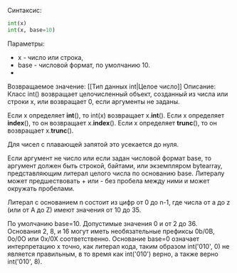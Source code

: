 Синтаксис:

```python
int(x)
int(x, base=10)
```
Параметры:
- x - число или строка,
- base - числовой формат, по умолчанию 10.
- 
Возвращаемое значение:
[[Тип данных int|Целое число]]
Описание:
Класс int() возвращает целочисленный объект, созданный из числа или строки x, или возвращает 0, если аргументы не заданы.

Если x определяет __int__(), то int(x) возвращает x.__int__().
Если x определяет __index__(), то он возвращает x.__index__().
Если x определяет __trunc__(), то он возвращает x.__trunc__().

Для чисел с плавающей запятой это усекается до нуля.

Если аргумент не число или если задан числовой формат base, то аргумент должен быть строкой, байтами, или экземпляром bytearray, представляющим литерал целого числа по основанию base. Литералу может предшествовать + или - без пробела между ними и может окружать пробелами.

Литерал с основанием n состоит из цифр от 0 до n-1, где числа от a до z (или от A до Z) имеют значения от 10 до 35.

По умолчанию base=10. Допустимые значения 0 и от 2 до 36. Основания 2, 8, и 16 могут иметь необязательные префиксы 0b/0B, 0o/0O или 0x/0X соответственно. Основание base=0 означает интерпретацию x точно, как литерал кода, таким образом int('010', 0) не является правильным, в то время как int('010') верно, а также верно int('010', 8).

